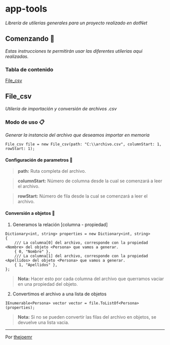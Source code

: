 # app-tools

_Librería de utilerias generales para un proyecto realizado en dotNet_

## Comenzando 🚀

_Estas instrucciones te permitirán usar las diferentes utilerias aqui realizadas._

### Tabla de contenido 
[File_csv](#File_csv)  
<a name="File_csv"/>

## File_csv
_Utilería de importación y conversión de archivos .csv_

### Modo de uso 📋
_Generar la instancia del archivo que deseamos importar en memoria_
```
File_csv file = new File_csv(path: "C:\\archivo.csv", columnStart: 1, rowStart: 1);
```

#### Configuración de parametros 🔧
> **path:** Ruta completa del archivo.

> **columnStart:** Número de columna desde la cual se comenzará a leer el archivo.

> **rowStart:** Número de fila desde la cual se comenzará a leer el archivo.

#### Conversión a objetos 🚀
1. Generamos la relación [columna - propiedad]

```
Dictionary<int, string> properties = new Dictionary<int, string>
{
    /// La columna[0] del archivo, corresponde con la propiedad <Nombre> del objeto <Persona> que vamos a generar.
    { 0, "Nombre" },
    /// La columna[1] del archivo, corresponde con la propiedad <Apellidos> del objeto <Persona> que vamos a generar.
    { 1, "Apellidos" },
};
```
> **Nota:** Hacer esto por cada columna del archivo que querramos vaciar en una propiedad del objeto.

2. Convertimos el archivo a una lista de objetos
```
IEnumerable<Persona> vector vector = file.ToListOf<Persona>(properties);
```
> **Nota:** Si no se pueden convertir las filas del archivo en objetos, se devuelve una lista vacia.

---
Por [thejoemr](https://github.com/thejoemr)

